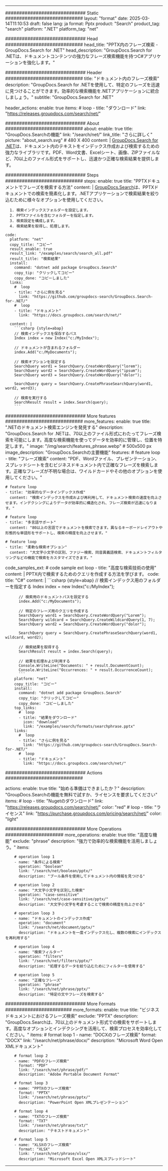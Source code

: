 
---
############################# Static ############################
layout: "format"
date:  2025-03-14T11:10:53
draft: false
lang: ja
format: Pptx
product: "Search"
product_tag: "search"
platform: ".NET"
platform_tag: "net"

############################# Head ############################
head_title: "PPTX内のフレーズ検索 - GroupDocs.Search for .NET"
head_description: "GroupDocs.Search for .NETは、ドキュメントコンテンツの強力なフレーズ検索機能を持つC#アプリケーションを強化します。"

############################# Header ############################
title: "ドキュメント内のフレーズ検索" 
description: "GroupDocs.Search for .NETを使用して、特定のフレーズを迅速に見つけることができます。効率的な検索機能を.NETアプリケーションに統合しましょう。"
subtitle: "GroupDocs.Search for .NET" 

header_actions:
  enable: true
  items:
    #  loop
    - title: "ダウンロード"
      link: "https://releases.groupdocs.com/search/net/"
      
############################# About ############################
about:
    enable: true
    title: "GroupDocs.Searchの機能"
    link: "/search/net/"
    link_title: "さらに詳しく"
    picture: "about_search.svg" # 480 X 400
    content: |
       [GroupDocs.Search for .NET](/search/net/)は、ドキュメント内のテキストをインデックス作成および検索するための強力なライブラリです。PDF、Word文書、Excelシート、画像、ZIPファイルなど、70以上のファイル形式をサポートし、迅速かつ正確な検索結果を提供します。

############################# Steps ############################
steps:
    enable: true
    title: "PPTXドキュメントでフレーズを検索する方法"
    content: |
      [GroupDocs.Search](/search/net/)は、PPTXドキュメントでの検索を簡素化します。.NETアプリケーションで検索結果を絞り込むために様々なオプションを使用してください。
      
      1. 検索インデックスフォルダーを設定します。
      2. PPTXファイルを含むフォルダーを指定します。
      3. 検索設定を構成します。
      4. 検索結果を取得し、処理します。
   
    code:
      platform: "net"
      copy_title: "コピー"
      result_enable: true
      result_link: "/examples/search/search_all.pdf"
      result_title: "検索結果"
      install:
        command: "dotnet add package GroupDocs.Search"
        copy_tip: "クリックしてコピー"
        copy_done: "コピーしました"
      links:
        #  loop
        - title: "さらに例を見る"
          link: "https://github.com/groupdocs-search/GroupDocs.Search-for-.NET/"
        #  loop
        - title: "ドキュメント"
          link: "https://docs.groupdocs.com/search/net/"
          
      content: |
        ```csharp {style=abap}
        // 検索インデックスを保存するパス
        Index index = new Index("c:/MyIndex");

        // ドキュメントが含まれるフォルダー
        index.Add("c:/MyDocuments");

        // 検索オプションを設定する
        SearchQuery word1 = SearchQuery.CreateWordQuery("lorem");
        SearchQuery word2 = SearchQuery.CreateWordQuery("ipsum");
        SearchQuery word3 = SearchQuery.CreateWordQuery("dolor");

        SearchQuery query = SearchQuery.CreatePhraseSearchQuery(word1, word2, word3);

        // 検索を実行する
        SearchResult result = index.Search(query);
        ```            

############################# More features ############################
more_features:
  enable: true
  title: ".NETのドキュメント検索エンジンを発見する"
  description: "GroupDocs.Search for .NETは、70以上のファイル形式にわたってフレーズ検索を可能にします。高度な検索機能を使ってデータを効率的に管理し、位置を特定します。"
  image: "/img/search/features_phrase.webp" # 500x500 px
  image_description: "GroupDocs.Searchの主要機能"
  features:
    # feature loop
    - title: "フレーズ検索"
      content: "PDF、Wordファイル、プレゼンテーション、スプレッドシートを含むビジネスドキュメント内で正確なフレーズを検索します。正確なフレーズが不明な場合は、ワイルドカードやその他のオプションを使用してください。"

    # feature loop
    - title: "効率的なデータインデックス作成"
      content: "検索インデックスを作成および再利用して、ドキュメント検索の速度を向上させます。インデクシングによりデータが効率的に構造化され、フレーズ検索が迅速になります。"

    # feature loop
    - title: "多言語サポート"
      content: "80以上の言語でドキュメントを検索できます。異なるキーボードレイアウトや形態的な単語形をサポートし、検索の精度を向上させます。"

    # feature loop
    - title: "柔軟な検索オプション"
      content: "大文字小文字の区別、ファジー検索、同音異義語検索、ドキュメントフィルタリングなどの機能で検索をカスタマイズできます。"
      
  code_samples_ext:
    # code sample ext loop
    - title: "高度な検索技術の使用"
      content: |
        PPTX内で検索するためのクエリを作成する方法を学びます。
      code:
        title: "C#"
        content: |
          ```csharp {style=abap}
          // 検索インデックス用のフォルダーを指定する
          Index index = new Index("c:/MyIndex");
              
          // 検索用のドキュメントパスを設定する
          index.Add("c:/MyDocuments");

          // 特定のフレーズ用のクエリを作成する
          SearchQuery word1 = SearchQuery.CreateWordQuery("Lorem");
          SearchQuery wildcard = SearchQuery.CreateWildcardQuery(1, 7);
          SearchQuery word2 = SearchQuery.CreateWordQuery("dolor");

          SearchQuery query = SearchQuery.CreatePhraseSearchQuery(word1, wildcard, word2);

          // 検索結果を取得する
          SearchResult result = index.Search(query);
          
          // 結果を処理および利用する
          Console.WriteLine("Documents: " + result.DocumentCount);
          Console.WriteLine("Occurrences: " + result.OccurrenceCount);
          ```
        platform: "net"
        copy_title: "コピー"
        install:
          command: "dotnet add package GroupDocs.Search"
          copy_tip: "クリックしてコピー"
          copy_done: "コピーしました"
        top_links:
          #  loop
          - title: "結果をダウンロード"
            icon: "download"
            link: "/examples/search/formats/searchphrase.pptx"
        links:
          #  loop
          - title: "さらに例を見る"
            link: "https://github.com/groupdocs-search/GroupDocs.Search-for-.NET/"
          #  loop
          - title: "ドキュメント"
            link: "https://docs.groupdocs.com/search/net/"
            

            


############################# Actions ############################

actions:
  enable: true
  title: "始める準備はできましたか？"
  description: "GroupDocs.Searchの機能を無料で試すか、ライセンスを要求してください"
  items:
    #  loop
    - title: "Nugetのダウンロード"
      link: "https://releases.groupdocs.com/search/net/"
      color: "red"
        #  loop
    - title: "ライセンス"
      link: "https://purchase.groupdocs.com/pricing/search/net/"
      color: "light"


############################# More Operations #####################
more_operations:
    enable: true
    title: "高度な機能"
    exclude: "phrase"
    description: "強力で効率的な検索機能を活用しましょう。"
    items: 
          
        # operation loop 1
        - name: "条件による検索"
          operation: "boolean"
          link: "/search/net/boolean/pptx/"
          description: "ブール条件を使用してドキュメント内の情報を見つける"

        # operation loop 2
        - name: "大文字小文字を区別した検索"
          operation: "case-sensitive"
          link: "/search/net/case-sensitive/pptx/"
          description: "大文字小文字を考慮することで検索の精度を向上させる"

        # operation loop 3
        - name: "ドキュメントのインデックス作成"
          operation: "document"
          link: "/search/net/document/pptx/"
          description: "ドキュメントを一度インデックス化し、複数の検索にインデックスを再利用する"

        # operation loop 4
        - name: "検索フィルター"
          operation: "filters"
          link: "/search/net/filters/pptx/"
          description: "処理するデータを絞り込むためにフィルターを使用する"

        # operation loop 5
        - name: "正確なフレーズ"
          operation: "phrase"
          link: "/search/net/phrase/pptx/"
          description: "特定の文やフレーズを検索する"
          
        
          
############################# More Formats ########################
more_formats:
    enable: true
    title: "ビジネスドキュメントにおけるフレーズ検索"
    exclude: "PPTX"
    description: "GroupDocs.Searchは、70以上のドキュメント形式での検索をサポートします。高度なオプションとインデクシングを活用して、検索プロセスを効率化してください。"
    items: 
        # format loop 1
        - name: "DOCXのフレーズ検索"
          format: "DOCX"
          link: "/search/net/phrase/docx/"
          description: "Microsoft Word Open XMLドキュメント"
          
        # format loop 2
        - name: "PDFのフレーズ検索"
          format: "PDF"
          link: "/search/net/phrase/pdf/"
          description: "Adobe Portable Document Format"
          
        # format loop 3
        - name: "PPTXのフレーズ検索"
          format: "PPTX"
          link: "/search/net/phrase/pptx/"
          description: "PowerPoint Open XMLプレゼンテーション"

        # format loop 4
        - name: "TXTのフレーズ検索"
          format: "TXT"
          link: "/search/net/phrase/txt/"
          description: "テキストドキュメント"
          
        # format loop 5
        - name: "XLSXのフレーズ検索"
          format: "XLSX"
          link: "/search/net/phrase/xlsx/"
          description: "Microsoft Excel Open XMLスプレッドシート"
  

---